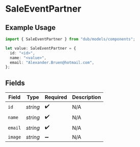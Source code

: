 # SaleEventPartner

## Example Usage

```typescript
import { SaleEventPartner } from "dub/models/components";

let value: SaleEventPartner = {
  id: "<id>",
  name: "<value>",
  email: "Alexander.Bruen@hotmail.com",
};
```

## Fields

| Field              | Type               | Required           | Description        |
| ------------------ | ------------------ | ------------------ | ------------------ |
| `id`               | *string*           | :heavy_check_mark: | N/A                |
| `name`             | *string*           | :heavy_check_mark: | N/A                |
| `email`            | *string*           | :heavy_check_mark: | N/A                |
| `image`            | *string*           | :heavy_minus_sign: | N/A                |